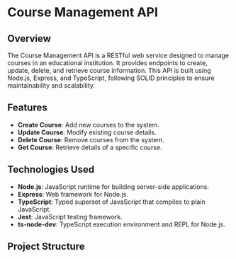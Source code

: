 # Course Management API

## Overview

The Course Management API is a RESTful web service designed to manage courses in an educational institution. It provides endpoints to create, update, delete, and retrieve course information. This API is built using Node.js, Express, and TypeScript, following SOLID principles to ensure maintainability and scalability.

## Features

- **Create Course**: Add new courses to the system.
- **Update Course**: Modify existing course details.
- **Delete Course**: Remove courses from the system.
- **Get Course**: Retrieve details of a specific course.

## Technologies Used

- **Node.js**: JavaScript runtime for building server-side applications.
- **Express**: Web framework for Node.js.
- **TypeScript**: Typed superset of JavaScript that compiles to plain JavaScript.
- **Jest**: JavaScript testing framework.
- **ts-node-dev**: TypeScript execution environment and REPL for Node.js.

## Project Structure